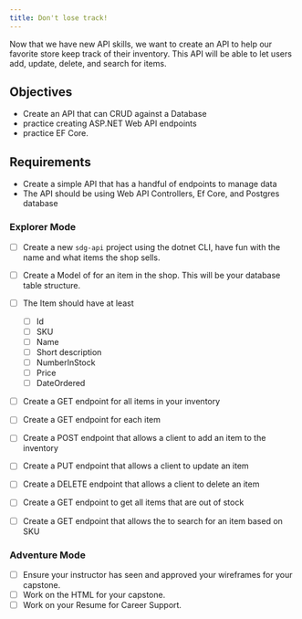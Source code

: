 ```yaml
---
title: Don't lose track!
---
```


Now that we have new API skills, we want to create an API to help our favorite store keep track of their inventory. This API will be able to let users add, update, delete, and search for items.

## Objectives

- Create an API that can CRUD against a Database
- practice creating ASP.NET Web API endpoints
- practice EF Core.

## Requirements

- Create a simple API that has a handful of endpoints to manage data
- The API should be using Web API Controllers, Ef Core, and Postgres database

### Explorer Mode

- [ ] Create a new `sdg-api` project using the dotnet CLI, have fun with the name and what items the shop sells.
- [ ] Create a Model of for an item in the shop. This will be your database table structure.
- [ ] The Item should have at least

  - [ ] Id
  - [ ] SKU
  - [ ] Name
  - [ ] Short description
  - [ ] NumberInStock
  - [ ] Price
  - [ ] DateOrdered

- [ ] Create a GET endpoint for all items in your inventory
- [ ] Create a GET endpoint for each item
- [ ] Create a POST endpoint that allows a client to add an item to the inventory
- [ ] Create a PUT endpoint that allows a client to update an item
- [ ] Create a DELETE endpoint that allows a client to delete an item
- [ ] Create a GET endpoint to get all items that are out of stock
- [ ] Create a GET endpoint that allows the to search for an item based on SKU

### Adventure Mode

- [ ] Ensure your instructor has seen and approved your wireframes for your capstone.
- [ ] Work on the HTML for your capstone.
- [ ] Work on your Resume for Career Support.
